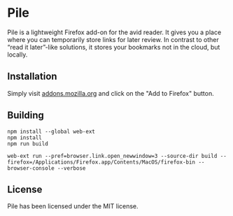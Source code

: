 # Pile
Pile is a lightweight Firefox add-on for the avid reader. It gives you a place where you can temporarily store links for later review. In contrast to other “read it later”-like solutions, it stores your bookmarks not in the cloud, but locally.

## Installation
Simply visit [addons.mozilla.org](https://addons.mozilla.org/firefox/addon/pile-lightweight-bookmarking/) and click on the "Add to Firefox" button.

## Building
```
npm install --global web-ext
npm install
npm run build
```

```
web-ext run --pref=browser.link.open_newwindow=3 --source-dir build --firefox=/Applications/Firefox.app/Contents/MacOS/firefox-bin --browser-console --verbose
```

## License
Pile has been licensed under the MIT license.
